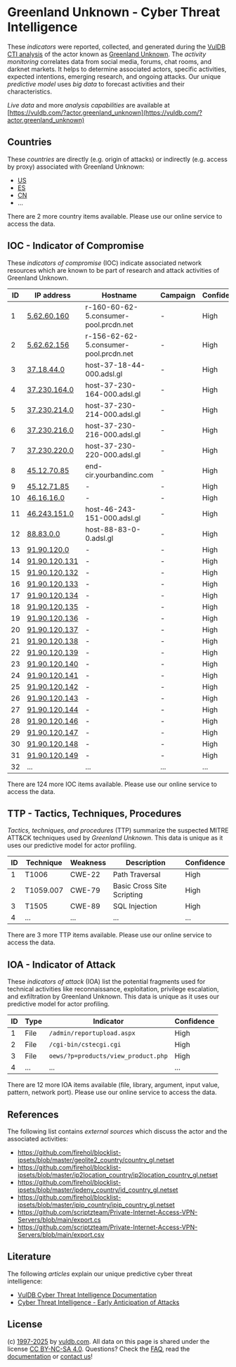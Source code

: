 # Greenland Unknown - Cyber Threat Intelligence

These _indicators_ were reported, collected, and generated during the [VulDB CTI analysis](https://vuldb.com/?kb.cti) of the actor known as [Greenland Unknown](https://vuldb.com/?actor.greenland_unknown). The _activity monitoring_ correlates data from social media, forums, chat rooms, and darknet markets. It helps to determine associated actors, specific activities, expected intentions, emerging research, and ongoing attacks. Our unique _predictive model_ uses _big data_ to forecast activities and their characteristics.

_Live data_ and more _analysis capabilities_ are available at [https://vuldb.com/?actor.greenland_unknown](https://vuldb.com/?actor.greenland_unknown)

## Countries

These _countries_ are directly (e.g. origin of attacks) or indirectly (e.g. access by proxy) associated with Greenland Unknown:

* [US](https://vuldb.com/?country.us)
* [ES](https://vuldb.com/?country.es)
* [CN](https://vuldb.com/?country.cn)
* ...

There are 2 more country items available. Please use our online service to access the data.

## IOC - Indicator of Compromise

These _indicators of compromise_ (IOC) indicate associated network resources which are known to be part of research and attack activities of Greenland Unknown.

ID | IP address | Hostname | Campaign | Confidence
-- | ---------- | -------- | -------- | ----------
1 | [5.62.60.160](https://vuldb.com/?ip.5.62.60.160) | r-160-60-62-5.consumer-pool.prcdn.net | - | High
2 | [5.62.62.156](https://vuldb.com/?ip.5.62.62.156) | r-156-62-62-5.consumer-pool.prcdn.net | - | High
3 | [37.18.44.0](https://vuldb.com/?ip.37.18.44.0) | host-37-18-44-000.adsl.gl | - | High
4 | [37.230.164.0](https://vuldb.com/?ip.37.230.164.0) | host-37-230-164-000.adsl.gl | - | High
5 | [37.230.214.0](https://vuldb.com/?ip.37.230.214.0) | host-37-230-214-000.adsl.gl | - | High
6 | [37.230.216.0](https://vuldb.com/?ip.37.230.216.0) | host-37-230-216-000.adsl.gl | - | High
7 | [37.230.220.0](https://vuldb.com/?ip.37.230.220.0) | host-37-230-220-000.adsl.gl | - | High
8 | [45.12.70.85](https://vuldb.com/?ip.45.12.70.85) | end-cir.yourbandinc.com | - | High
9 | [45.12.71.85](https://vuldb.com/?ip.45.12.71.85) | - | - | High
10 | [46.16.16.0](https://vuldb.com/?ip.46.16.16.0) | - | - | High
11 | [46.243.151.0](https://vuldb.com/?ip.46.243.151.0) | host-46-243-151-000.adsl.gl | - | High
12 | [88.83.0.0](https://vuldb.com/?ip.88.83.0.0) | host-88-83-0-0.adsl.gl | - | High
13 | [91.90.120.0](https://vuldb.com/?ip.91.90.120.0) | - | - | High
14 | [91.90.120.131](https://vuldb.com/?ip.91.90.120.131) | - | - | High
15 | [91.90.120.132](https://vuldb.com/?ip.91.90.120.132) | - | - | High
16 | [91.90.120.133](https://vuldb.com/?ip.91.90.120.133) | - | - | High
17 | [91.90.120.134](https://vuldb.com/?ip.91.90.120.134) | - | - | High
18 | [91.90.120.135](https://vuldb.com/?ip.91.90.120.135) | - | - | High
19 | [91.90.120.136](https://vuldb.com/?ip.91.90.120.136) | - | - | High
20 | [91.90.120.137](https://vuldb.com/?ip.91.90.120.137) | - | - | High
21 | [91.90.120.138](https://vuldb.com/?ip.91.90.120.138) | - | - | High
22 | [91.90.120.139](https://vuldb.com/?ip.91.90.120.139) | - | - | High
23 | [91.90.120.140](https://vuldb.com/?ip.91.90.120.140) | - | - | High
24 | [91.90.120.141](https://vuldb.com/?ip.91.90.120.141) | - | - | High
25 | [91.90.120.142](https://vuldb.com/?ip.91.90.120.142) | - | - | High
26 | [91.90.120.143](https://vuldb.com/?ip.91.90.120.143) | - | - | High
27 | [91.90.120.144](https://vuldb.com/?ip.91.90.120.144) | - | - | High
28 | [91.90.120.146](https://vuldb.com/?ip.91.90.120.146) | - | - | High
29 | [91.90.120.147](https://vuldb.com/?ip.91.90.120.147) | - | - | High
30 | [91.90.120.148](https://vuldb.com/?ip.91.90.120.148) | - | - | High
31 | [91.90.120.149](https://vuldb.com/?ip.91.90.120.149) | - | - | High
32 | ... | ... | ... | ...

There are 124 more IOC items available. Please use our online service to access the data.

## TTP - Tactics, Techniques, Procedures

_Tactics, techniques, and procedures_ (TTP) summarize the suspected MITRE ATT&CK techniques used by _Greenland Unknown_. This data is unique as it uses our predictive model for actor profiling.

ID | Technique | Weakness | Description | Confidence
-- | --------- | -------- | ----------- | ----------
1 | T1006 | CWE-22 | Path Traversal | High
2 | T1059.007 | CWE-79 | Basic Cross Site Scripting | High
3 | T1505 | CWE-89 | SQL Injection | High
4 | ... | ... | ... | ...

There are 3 more TTP items available. Please use our online service to access the data.

## IOA - Indicator of Attack

These _indicators of attack_ (IOA) list the potential fragments used for technical activities like reconnaissance, exploitation, privilege escalation, and exfiltration by Greenland Unknown. This data is unique as it uses our predictive model for actor profiling.

ID | Type | Indicator | Confidence
-- | ---- | --------- | ----------
1 | File | `/admin/reportupload.aspx` | High
2 | File | `/cgi-bin/cstecgi.cgi` | High
3 | File | `oews/?p=products/view_product.php` | High
4 | ... | ... | ...

There are 12 more IOA items available (file, library, argument, input value, pattern, network port). Please use our online service to access the data.

## References

The following list contains _external sources_ which discuss the actor and the associated activities:

* https://github.com/firehol/blocklist-ipsets/blob/master/geolite2_country/country_gl.netset
* https://github.com/firehol/blocklist-ipsets/blob/master/ip2location_country/ip2location_country_gl.netset
* https://github.com/firehol/blocklist-ipsets/blob/master/ipdeny_country/id_country_gl.netset
* https://github.com/firehol/blocklist-ipsets/blob/master/ipip_country/ipip_country_gl.netset
* https://github.com/scriptzteam/Private-Internet-Access-VPN-Servers/blob/main/export.cs
* https://github.com/scriptzteam/Private-Internet-Access-VPN-Servers/blob/main/export.csv

## Literature

The following _articles_ explain our unique predictive cyber threat intelligence:

* [VulDB Cyber Threat Intelligence Documentation](https://vuldb.com/?kb.cti)
* [Cyber Threat Intelligence - Early Anticipation of Attacks](https://www.scip.ch/en/?labs.20201022)

## License

(c) [1997-2025](https://vuldb.com/?kb.changelog) by [vuldb.com](https://vuldb.com/?kb.about). All data on this page is shared under the license [CC BY-NC-SA 4.0](https://creativecommons.org/licenses/by-nc-sa/4.0/). Questions? Check the [FAQ](https://vuldb.com/?kb.faq), read the [documentation](https://vuldb.com/?kb) or [contact us](https://vuldb.com/?contact)!
